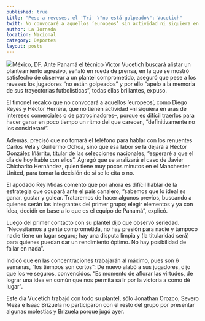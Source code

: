 ```yaml
---
published: true
title: "Pese a reveses, el 'Tri' \"no está golpeado\": Vucetich"
twitt: No convocaré a aquellos ‘europeos’ sin actividad ni siquiera en aras de intereses comerciales.
author: La Jornada
location: Nacional
category: Deportes
layout: posts
---
```


![](http://i.imgur.com/mAjyT7Mm.jpg)México, DF. Ante Panamá el técnico Víctor Vucetich buscará alistar un planteamiento agresivo, señaló en rueda de prensa, en la que se mostró satisfecho de observar a un plantel comprometido, aseguró que pese a los reveses los jugadores “no están golpeados” y por ello “apelo a la memoria de sus trayectorias futbolísticas”, todas ellas brillantes, expuso.

El timonel recalcó que no convocará a aquellos ‘europeos’, como Diego Reyes y Héctor Herrera, que no tienen actividad –ni siquiera en aras de intereses comerciales o de patrocinadores–, porque es difícil traerlos para hacer ganar en poco tiempo un ritmo del que carecen, “definitivamente no los consideraré”.

Además, precisó que no tomará el teléfono para hablar con los renuentes Carlos Vela y Guillermo Ochoa, sino que esa labor se la dejará a Héctor González Iñárritu, titular de las selecciones nacionales, “esperaré a que el día de hoy hable con ellos”. Agregó que se analizará el caso de Javier Chicharito Hernández, quien tiene muy pocos minutos en el Manchester United, para tomar la decisión de si se le cita o no.

El apodado Rey Midas comentó que por ahora es difícil hablar de la estrategia que ocupará ante el país canalero, “sabemos que lo ideal es ganar, gustar y golear. Trataremos de hacer algunos previos, buscando a quienes serán los integrantes del primer grupo; elegir elementos y ya con idea, decidir en base a lo que es el equipo de Panamá”, explicó.

Luego del primer contacto con su plantel dijo que observó seriedad. “Necesitamos a gente comprometida, no hay presión para nadie y tampoco nadie tiene un lugar seguro; hay una disputa limpia y (la titularidad será) para quienes puedan dar un rendimiento óptimo. No hay posibilidad de fallar en nada”.

Indicó que en las concentraciones trabajarán al máximo, pues son 6 semanas, “los tiempos son cortos”: De nuevo alabó a sus jugadores, dijo que los ve seguros, convencidos. “Es momento de aflorar las virtudes, de lograr una idea en común que nos permita salir por la victoria a como dé lugar”.

Este día Vucetich trabajó con todo su plantel, sólo Jonathan Orozco, Severo Meza e Isaac Brizuela no participaron con el resto del grupo por presentar algunas molestias y Brizuela porque jugó ayer.
